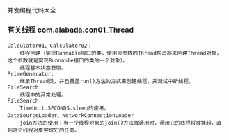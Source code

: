 并发编程代码大全

### 有关线程 com.alabada.con01_Thread
    Calculator01、Calculator02：
        线程创建（实现Runnable接口的类，使用带参数的Thread构造器来创建Thread对象，这个参数就是实现Runnable接口的类的一个对象）。
        线程基本状态获取。
    PrimeGenerator:
        继承Thread类，并且覆盖run()方法的方式来创建线程，并测试中断线程。
    FileSearch:
        线程中的异常处理。
    FileSearch:
        TimeUnit.SECONDS.sleep的使用。
    DataSourceLoader、NetworkConnectionLoader
        join方法的使用：当一个线程对象的join()方法被调用时，调用它的线程将被挂起，直到这个线程对象完成它的任务。



